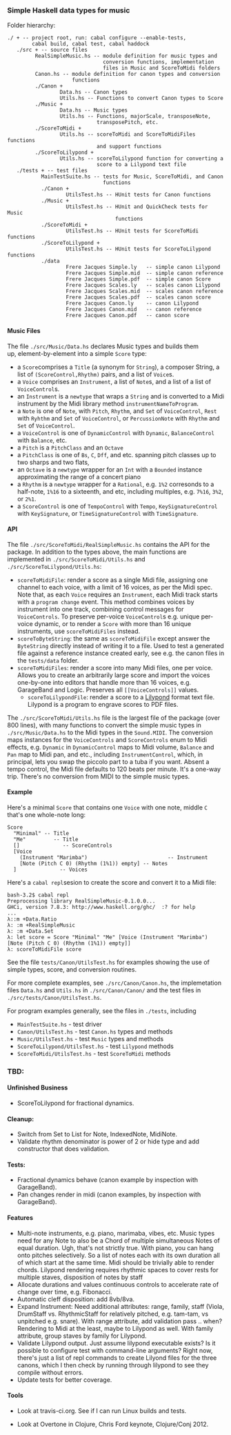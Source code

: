 
### Simple Haskell data types for music ###

Folder hierarchy:

    ./ + -- project root, run: cabal configure --enable-tests,
            cabal build, cabal test, cabal haddock
       ./src + -- source files
             RealSimpleMusic.hs -- module definition for music types and
                                   conversion functions, implementation
                                   files in Music and ScoreToMidi folders
             Canon.hs -- module definition for canon types and conversion
                         functions
             ./Canon +
                     Data.hs -- Canon types
                     Utils.hs -- Functions to convert Canon types to Score
             ./Music +
                     Data.hs -- Music types
                     Utils.hs -- Functions, majorScale, transposeNote, 
                                 transposePitch, etc.
             ./ScoreToMidi +
                     Utils.hs -- scoreToMidi and ScoreToMidiFiles functions
                                 and support functions
             ./ScoreToLilypond +
                     Utils.hs -- scoreToLilypond function for converting a
                                 score to a Lilypond text file 
       ./tests + -- test files
               MainTestSuite.hs -- tests for Music, ScoreToMidi, and Canon
                                   functions
               ./Canon +
                       UtilsTest.hs -- HUnit tests for Canon functions
               ./Music +
                       UtilsTest.hs -- HUnit and QuickCheck tests for Music
                                       functions
               ./ScoreToMidi +
                       UtilsTest.hs -- HUnit tests for ScoreToMidi functions
               ./ScoreToLilypond +
                       UtilsTest.hs -- HUnit tests for ScoreToLilypond functions
               ./data
                       Frere Jacques Simple.ly   -- simple canon Lilypond 
                       Frere Jacques Simple.mid  -- simple canon reference 
                       Frere Jacques Simple.pdf  -- simple canon Score
                       Frere Jacques Scales.ly   -- scales canon Lilypond
                       Frere Jacques Scales.mid  -- scales canon reference 
                       Frere Jacques Scales.pdf  -- scales canon score
                       Frere Jacques Canon.ly    -- canon Lilypond
                       Frere Jacques Canon.mid   -- canon reference  
                       Frere Jacques Canon.pdf   -- canon score
					   
#### Music Files

The file `./src/Music/Data.hs` declares Music types and builds them  
up, element-by-element into a simple `Score` type:

* a `Score`comprises a `Title` (a synonym for `String`), a composer
   String, a list of `(ScoreControl,Rhythm)` pairs, and a  list of
  `Voice`s. 
* a `Voice` comprises an `Instrument`, a list of `Note`s, and a list
  of  a list of `VoiceControl`s.
* an `Instrument` is a `newtype` that wraps a `String` and is
  converted to a Midi instrument by the Midi library method
  `instrumentNameToProgram`.
* a `Note` is one of `Note`, with `Pitch`, `Rhythm`, and `Set`
  of `VoiceControl`, `Rest` with `Ryhthm` and `Set` of 
  `VoiceControl`, or `PercussionNote` with `Rhythm` and
  `Set` of `VoiceControl`.
* a `VoiceControl` is one of `DynamicControl` with `Dynamic`,
  `BalanceControl` with `Balance`, etc.
* a `Pitch` is a `PitchClass` and an `Octave`
* a `PitchClass` is one of `Bs`, `C`, `Dff`, and etc. spanning pitch
  classes up to two sharps and two flats,
* an `Octave` is a `newtype` wrapper for an `Int` with a `Bounded`
  instance approximating the range of a concert piano
* a `Rhythm` is a `newtype` wrapper for a `Rational`, e.g. `1%2`
  corresonds to a half-note, `1%16` to a sixteenth, and etc, including
  multiples, e.g. `7%16`, `3%2`, or `2%1`.
* a `ScoreControl` is one of `TempoControl` with `Tempo`,
  `KeySignatureControl` with `KeySignature`, or
  `TimeSignatureControl` with `TimeSignature`.

#### API

The file `./src/ScoreToMidi/RealSimpleMusic.hs` contains the API
for the package.   In addition to the types above, the main functions
are implemented in `./src/ScoreToMidi/Utils.hs` and
`./src/ScoreToLilypond/Utils.hs`:

* `scoreToMidiFile`: render a score as a single Midi file, assigning
  one channel to each voice, with a limit of 16 voices, as per the 
  Midi spec.  Note that, as each `Voice` requires an `Instrument`,
  each Midi track starts with a `program change` event.  This method
  combines voices by instrument into one track, combining control
  messages for `VoiceControls`.  To preserve per-voice `VoiceControl`s
  e.g. unique per-voice dynamic, or to render a `Score` with more than
  16 unique instruments, use `scoreToMidiFiles` instead.
* `scoreToByteString`: the same as `scoreToMidiFile` except answer the
  `ByteString` directly instead of writing it to a file.  Used to test
  a generated file against a reference instance created early, see
  e.g. the canon files in the `tests/data` folder.
* `scoreToMidiFiles`: render a score into many Midi files, one per
  voice.  Allows you to create an arbitrarily large score and import
  the voices one-by-one into editors that handle more than 16 voices,
  e.g. GarageBand and Logic.  Preserves all `[[VoiceControls]]`
  values.
  * `scoreToLilypondFile`: render a score to a [Lilypond](http://www.lilypond.org) format text
  file.  Lilypond  is a program to engrave scores to PDF files.

The `./src/ScoreToMidi/Utils.hs` file  is the largest file of the
package (over 800 lines), with many functions to convert the
simple music types in `./src/Music/Data.hs` to the Midi types
in the `Sound.MIDI`.  The conversion maps instances for the
`VoiceControls` and `ScoreControls` enum to Midi effects, e.g.
`Dynamic` in `DynamicControl` maps to Midi volume, `Balance`
and `Pan` map to Midi pan, and etc., including `InstrumentControl`,
which, in principal, lets you swap the piccolo part to a tuba if you want.
Absent a tempo control, the Midi file defaults to 120 beats per
minute.  It's a one-way trip.  There's no conversion from MIDI to the
simple music types.  

#### Example

Here's a minimal `Score` that contains one `Voice` with one note,
middle `C` that's one whole-note long:

    Score
      "Minimal" -- Title
	  "Me"         -- Title
	  []              -- ScoreControls
      [Voice
        (Instrument "Marimba")                          -- Instrument
        [Note (Pitch C 0) (Rhythm (1%1)) empty] -- Notes
      ]              -- Voices

Here's a `cabal repl`sesion to create the score and convert it to a
Midi file:

    bash-3.2$ cabal repl
    Preprocessing library RealSimpleMusic-0.1.0.0...
    GHCi, version 7.8.3: http://www.haskell.org/ghc/  :? for help
    ...
    λ::m +Data.Ratio
    λ: :m +RealSimpleMusic 
    λ: :m +Data.Set
    λ: let score = Score "Minimal" "Me" [Voice (Instrument "Marimba") [Note (Pitch C 0) (Rhythm (1%1)) empty]]
	λ: scoreToMidiFile score
	
See the file `tests/Canon/UtilsTest.hs` for examples showing the use
of simple types, score, and conversion routines.  

For more complete examples, see `./src/Canon/Canon.hs`, the
implemetation files `Data.hs` and `Utils.hs` in `./src/Canon/Canon/`
and the test files in `./src/tests/Canon/UtilsTest.hs`.

For program examples generally, see the files in `./tests`, including

* `MainTestSuite.hs` - test driver
* `Canon/UtilsTest.hs` - test `Canon.hs` types and methods
* `Music/UtilsTest.hs` - test `Music` types and methods
* `ScoreToLilypond/UtilsTest.hs` - test `Lilypond` methods
* `ScoreToMidi/UtilsTest.hs` - test `ScoreToMidi` methods

### TBD:

#### Unfinished Business

* ScoreToLilypond for fractional dynamics.

#### Cleanup:

* Switch from Set to List for Note, IndexedNote, MidiNote.
* Validate rhythm denominator is power of 2 or hide type and add
  constructor that does validation.

#### Tests:

* Fractional dynamics behave (canon example by inspection with GarageBand).
* Pan changes render in midi (canon examples, by inspection with GarageBand).

#### Features

* Multi-note instruments, e.g. piano, marimaba, vibes, etc. Music
  types need for any Note to also be a Chord of multiple simultaneous
  Notes of equal duration.  Ugh, that's not strictly true.  With
  piano, you can hang onto pitches selectively.  So a list of notes
  each with its own duration all of which start at the same time.
  Midi should be trivially able to render chords. Lilypond rendering
  requires rhythmic spaces to cover rests for multiple staves,
  disposition of notes by staff
* Allocate durations and values continuous controls to
  accelerate rate of change over time, e.g. Fibonacci.
* Automatic cleff disposition:  add 8vb/8va.
* Expand Instrument:  Need additional attributes:  range, family,
  staff (Viola, DrumStaff vs. RhythmicStaff for relatively pitched,
  e.g. tam-tam, vs unpitched e.g. snare).  With range attribute, add
  validation pass .. when? Rendering to Midi at the least, maybe to
  Lilypond as well. With family attribute, group staves by family for
  Lilypond.
* Validate Lilypond output.  Just assume lilypond executable exists?
  Is it possible to configure test with command-line arguments? Right
  now, there's just a list of repl commands to create Lilyond files
  for the three canons, which I then check by running through lilypond
  to see they compile without errors.
* Update tests for better coverage.

#### Tools

* Look at travis-ci.org.  See if I can run Linux builds and tests.

* Look at Overtone in Clojure, Chris Ford keynote, Clojure/Conj 2012.


